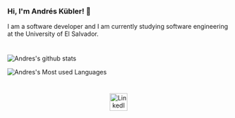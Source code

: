 ### Hi, I'm Andrés Kübler! 👋


I am a software developer and I am currently studying software engineering at the University of El Salvador.

#

![Andres's github stats](https://github-readme-stats.vercel.app/api?username=Andreskub&count_private=true&show_icons=true&theme=onedark)

![Andres's Most used Languages](https://github-readme-stats.vercel.app/api/top-langs/?username=Andreskub&bg_color=282c34&title_color=e3be7a&text_color=df6d74)


#
<div align="center">
  <a href="https://www.linkedin.com/in/andres-kubler/" target="_blank">
    <img src="https://raw.githubusercontent.com/rahuldkjain/github-profile-readme-generator/master/src/images/icons/Social/linked-in-alt.svg" alt="LinkedIn" height="40" width="40">
  </a>
<div>


<!--
**Andreskub/Andreskub** is a ✨ _special_ ✨ repository because its `README.md` (this file) appears on your GitHub profile.

Here are some ideas to get you started:

- 🔭 I’m currently working on ...
- 🌱 I’m currently learning ...
- 👯 I’m looking to collaborate on ...
- 🤔 I’m looking for help with ...
- 💬 Ask me about ...
- 📫 How to reach me: ...
- 😄 Pronouns: ...
- ⚡ Fun fact: ...
-->
